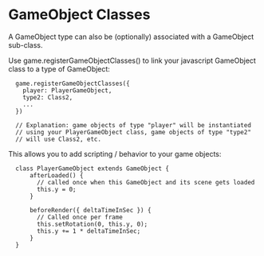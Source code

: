 # GameObject Classes
A GameObject type can also be (optionally) associated with a GameObject sub-class.

Use game.registerGameObjectClasses() to link your javascript GameObject class to a type of
GameObject:

```
  game.registerGameObjectClasses({
    player: PlayerGameObject, 
    type2: Class2,
    ...
  })

  // Explanation: game objects of type "player" will be instantiated 
  // using your PlayerGameObject class, game objects of type "type2"
  // will use Class2, etc.
```

This allows you to add scripting / behavior to your game objects:

```
  class PlayerGameObject extends GameObject {
      afterLoaded() {
        // called once when this GameObject and its scene gets loaded
        this.y = 0;
      }

      beforeRender({ deltaTimeInSec }) {
        // Called once per frame
        this.setRotation(0, this.y, 0);
        this.y += 1 * deltaTimeInSec;
      }
  }
```